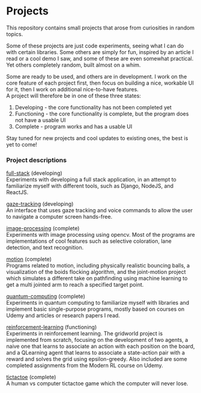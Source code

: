 # Projects

This repository contains small projects that arose from curiosities in random topics. 

Some of these projects are just code experiments, seeing what I can do with certain libraries. Some others are simply for fun, inspired by an article I read or a cool demo I saw, and some of these are even somewhat practical. Yet others completely random, built almost on a whim.

Some are ready to be used, and others are in development. I work on the core feature of each project first, then focus on building a nice, workable UI for it, then I work on additional nice-to-have features.<br/>
A project will therefore be in one of these three states:
1. Developing - the core functionality has not been completed yet
2. Functioning - the core functionality is complete, but the program does not have a usable UI
3. Complete - program works and has a usable UI

Stay tuned for new projects and cool updates to existing ones, the best is yet to come!

### Project descriptions

<ins>full-stack</ins> (developing)<br/>
Experiments with developing a full stack application, in an attempt to familiarize myself with different tools, such as Django, NodeJS, and ReactJS.

<ins>gaze-tracking</ins> (developing)<br/>
An interface that uses gaze tracking and voice commands to allow the user to navigate a computer screen hands-free. 

<ins>image-processing</ins> (complete)<br/>
Experiments with image processing using opencv. Most of the programs are implementations of cool features such as selective coloration, lane detection, and text recognition.

<ins>motion</ins> (complete)<br/>
Programs related to motion, including physically realistic bouncing balls, a visualization of the boids flocking algorithm, and the joint-motion project which simulates a different take on pathfinding using machine learning to get a multi jointed arm to reach a specified target point.

<ins>quantum-computing</ins> (complete)<br/>
Experiments in quantum computing to familiarize myself with libraries and implement basic single-purpose programs, mostly based on courses on Udemy and articles or research papers I read.

<ins>reinforcement-learning</ins> (functioning)<br/>
Experiments in reinforcement learning. The gridworld project is implemented from scratch, focusing on the development of two agents, a naive one that learns to associate an action with each position on the board, and a QLearning agent that learns to associate a state-action pair with a reward and solves the grid using epsilon-greedy. Also included are some completed assignments from the Modern RL course on Udemy.

<ins>tictactoe</ins> (complete)<br/>
A human vs computer tictactoe game which the computer will never lose.
